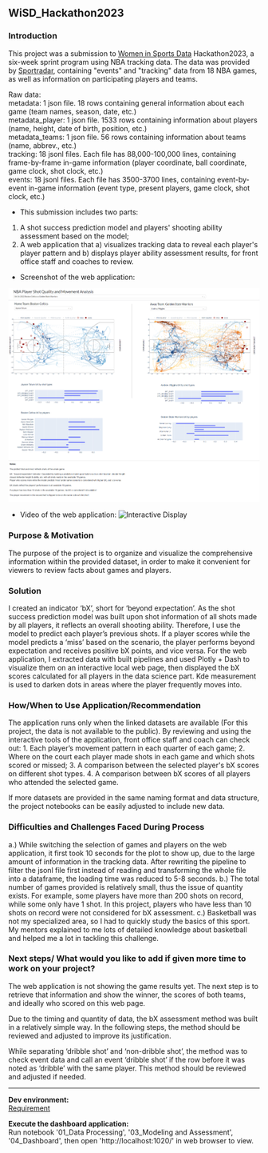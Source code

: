 ## WiSD_Hackathon2023

### Introduction

This project was a submission to [Women in Sports Data](https://www.womeninsportsdata.org/) Hackathon2023, a six-week sprint program using NBA tracking data. The data was provided by [Sportradar](https://sportradar.com/?lang=en-us), containing "events" and "tracking" data from 18 NBA games, as well as information on participating players and teams.

Raw data: \
metadata: 1 json file. 18 rows containing general information about each game (team names, season, date, etc.) \
metadata_player: 1 json file. 1533 rows containing information about players (name, height, date of birth, position, etc.) \
metadata_teams: 1 json file. 56 rows containing information about teams (name, abbrev., etc.) \
tracking: 18 jsonl files. Each file has 88,000-100,000 lines, containing frame-by-frame in-game information (player coordinate, ball coordinate, game clock, shot clock, etc.) \
events: 18 jsonl files. Each file has 3500-3700 lines, containing event-by-event in-game information (event type, present players, game clock, shot clock, etc.) 

- This submission includes two parts: 
1. A shot success prediction model and players' shooting ability assessment based on the model;
2. A web application that a) visualizes tracking data to reveal each player's player pattern and b) displays player ability assessment results, for front office staff and coaches to review.

  - Screenshot of the web application:
    
![Dashboard screenshot](https://github.com/lorihe/WiSD_Hackathon2023/blob/main/Dashboard%20Img%20Display.PNG?raw=true)

  - Video of the web application:
![Interactive Display](https://github.com/lorihe/WiSD_Hackathon2023/blob/main/Dashboard%20Interactive%20Display.gif?raw=true)


### Purpose & Motivation

The purpose of the project is to organize and visualize the comprehensive information within the provided dataset, in order to make it convenient for viewers to review facts about games and players.

### Solution 

I created an indicator ‘bX’, short for ‘beyond expectation’. As the shot success prediction model was built upon shot information of all shots made by all players, it reflects an overall shooting ability. Therefore, I use the model to predict each player’s previous shots. If a player scores while the model predicts a ‘miss’ based on the scenario, the player performs beyond expectation and receives positive bX points, and vice versa. For the web application, I extracted data with built pipelines and used Plotly + Dash to visualize them on an interactive local web page, then displayed the bX scores calculated for all players in the data science part. Kde measurement is used to darken dots in areas where the player frequently moves into.

### How/When to Use Application/Recommendation

The application runs only when the linked datasets are available (For this project, the data is not available to the public). By reviewing and using the interactive tools of the application, front office staff and coach can check out: 1. Each player’s movement pattern in each quarter of each game; 2. Where on the court each player made shots in each game and which shots scored or missed; 3. A comparison between the selected player's bX scores on different shot types. 4. A comparison between bX scores of all players who attended the selected game.

If more datasets are provided in the same naming format and data structure, the project notebooks can be easily adjusted to include new data. 

### Difficulties and Challenges Faced During Process

a.) While switching the selection of games and players on the web application, it first took 10 seconds for the plot to show up, due to the large amount of information in the tracking data. After rewriting the pipeline to filter the jsonl file first instead of reading and transforming the whole file into a dataframe, the loading time was reduced to 5-8 seconds.
 b.) The total number of games provided is relatively small, thus the issue of quantity exists. For example, some players have more than 200 shots on record, while some only have 1 shot. In this project, players who have less than 10 shots on record were not considered for bX assessment. 
 c.) Basketball was not my specialized area, so I had to quickly study the basics of this sport. My mentors explained to me lots of detailed knowledge about basketball and helped me a lot in tackling this challenge. 

### Next steps/ What would you like to add if given more time to work on your project?

The web application is not showing the game results yet. The next step is to retrieve that information and show the winner, the scores of both teams, and ideally who scored on this web page.

Due to the timing and quantity of data, the bX assessment method was built in a relatively simple way. In the following steps, the method should be reviewed and adjusted to improve its justification. 

While separating ‘dribble shot’ and ‘non-dribble shot’, the method was to check event data and call an event ‘dribble shot’ if the row before it was noted as ‘dribble’ with the same player. This method should be reviewed and adjusted if needed.

___
**Dev environment:** <br />
[Requirement](https://github.com/lorihe/WiSD_Hackathon2023/blob/main/requirements.txt)

**Execute the dashboard application:** <br />
Run notebook '01_Data Processing', '03_Modeling and Assessment', '04_Dashboard', then open 'http://localhost:1020/' in web browser to view.


